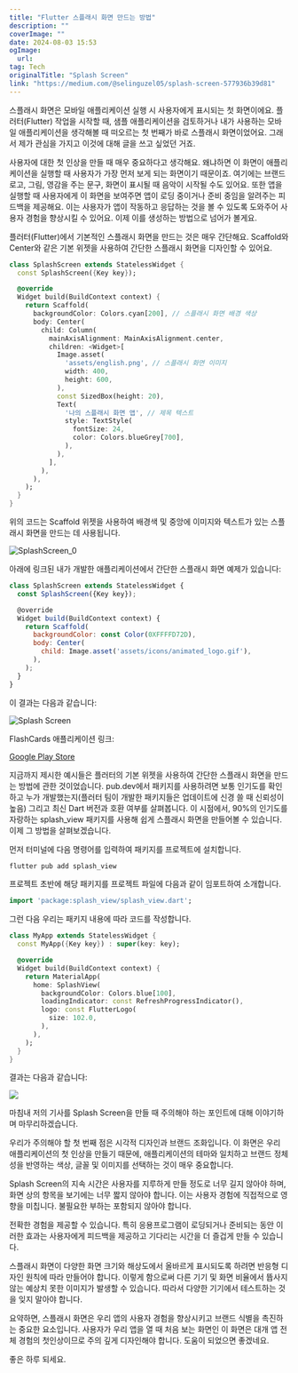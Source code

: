 ```yaml
---
title: "Flutter 스플래시 화면 만드는 방법"
description: ""
coverImage: ""
date: 2024-08-03 15:53
ogImage: 
  url: 
tag: Tech
originalTitle: "Splash Screen"
link: "https://medium.com/@selinguzel05/splash-screen-577936b39d81"
---
```




스플래시 화면은 모바일 애플리케이션 실행 시 사용자에게 표시되는 첫 화면이에요. 플러터(Flutter) 작업을 시작할 때, 샘플 애플리케이션을 검토하거나 내가 사용하는 모바일 애플리케이션을 생각해볼 때 떠오르는 첫 번째가 바로 스플래시 화면이었어요. 그래서 제가 관심을 가지고 이것에 대해 글을 쓰고 싶었던 거죠.

사용자에 대한 첫 인상을 만들 때 매우 중요하다고 생각해요. 왜냐하면 이 화면이 애플리케이션을 실행할 때 사용자가 가장 먼저 보게 되는 화면이기 때문이죠. 여기에는 브랜드 로고, 그림, 영감을 주는 문구, 화면이 표시될 때 음악이 시작될 수도 있어요. 또한 앱을 실행할 때 사용자에게 이 화면을 보여주면 앱이 로딩 중이거나 준비 중임을 알려주는 피드백을 제공해요. 이는 사용자가 앱이 작동하고 응답하는 것을 볼 수 있도록 도와주어 사용자 경험을 향상시킬 수 있어요. 이제 이를 생성하는 방법으로 넘어가 볼게요.

플러터(Flutter)에서 기본적인 스플래시 화면을 만드는 것은 매우 간단해요. Scaffold와 Center와 같은 기본 위젯을 사용하여 간단한 스플래시 화면을 디자인할 수 있어요.

```dart
class SplashScreen extends StatelessWidget {
  const SplashScreen({Key key});

  @override
  Widget build(BuildContext context) {
    return Scaffold(
      backgroundColor: Colors.cyan[200], // 스플래시 화면 배경 색상
      body: Center(
        child: Column(
          mainAxisAlignment: MainAxisAlignment.center,
          children: <Widget>[
            Image.asset(
              'assets/english.png', // 스플래시 화면 이미지
              width: 400,
              height: 600,
            ),
            const SizedBox(height: 20),
            Text(
              '나의 스플래시 화면 앱', // 제목 텍스트
              style: TextStyle(
                fontSize: 24,
                color: Colors.blueGrey[700],
              ),
            ),
          ],
        ),
      ),
    );
  }
}
```

<div class="content-ad"></div>

위의 코드는 Scaffold 위젯을 사용하여 배경색 및 중앙에 이미지와 텍스트가 있는 스플래시 화면을 만드는 데 사용됩니다.

![SplashScreen_0](/assets/img/SplashScreen_0.png)

아래에 링크된 내가 개발한 애플리케이션에서 간단한 스플래시 화면 예제가 있습니다:

```js
class SplashScreen extends StatelessWidget {
  const SplashScreen({Key key});

  @override
  Widget build(BuildContext context) {
    return Scaffold(
      backgroundColor: const Color(0XFFFFD72D),
      body: Center(
        child: Image.asset('assets/icons/animated_logo.gif'),
      ),
    );
  }
}
```

<div class="content-ad"></div>

이 결과는 다음과 같습니다:

![Splash Screen](/assets/img/SplashScreen_1.png)

FlashCards 애플리케이션 링크:

[Google Play Store](https://play.google.com/store/apps/details?id=com.cemnamak.flash_cards)

<div class="content-ad"></div>

지금까지 제시한 예시들은 플러터의 기본 위젯을 사용하여 간단한 스플래시 화면을 만드는 방법에 관한 것이었습니다. pub.dev에서 패키지를 사용하려면 보통 인기도를 확인하고 누가 개발했는지(플러터 팀이 개발한 패키지들은 업데이트에 신경 쓸 때 신뢰성이 높음) 그리고 최신 Dart 버전과 호환 여부를 살펴봅니다.
이 시점에서, 90%의 인기도를 자랑하는 splash_view 패키지를 사용해 쉽게 스플래시 화면을 만들어볼 수 있습니다. 이제 그 방법을 살펴보겠습니다.

먼저 터미널에 다음 명령어를 입력하여 패키지를 프로젝트에 설치합니다.

```js
flutter pub add splash_view
```

프로젝트 초반에 해당 패키지를 프로젝트 파일에 다음과 같이 임포트하여 소개합니다.

<div class="content-ad"></div>

```dart
import 'package:splash_view/splash_view.dart';
```

그런 다음 우리는 패키지 내용에 따라 코드를 작성합니다.

```dart
class MyApp extends StatelessWidget {
  const MyApp({Key key}) : super(key: key);

  @override
  Widget build(BuildContext context) {
    return MaterialApp(
      home: SplashView(
        backgroundColor: Colors.blue[100],
        loadingIndicator: const RefreshProgressIndicator(),
        logo: const FlutterLogo(
          size: 102.0,
        ),
      ),
    );
  }
}
```

결과는 다음과 같습니다:

<div class="content-ad"></div>

<img src="/assets/img/SplashScreen_2.png" />

마침내 저의 기사를 Splash Screen을 만들 때 주의해야 하는 포인트에 대해 이야기하며 마무리하겠습니다.

우리가 주의해야 할 첫 번째 점은 시각적 디자인과 브랜드 조화입니다. 이 화면은 우리 애플리케이션의 첫 인상을 만들기 때문에, 애플리케이션의 테마와 일치하고 브랜드 정체성을 반영하는 색상, 글꼴 및 이미지를 선택하는 것이 매우 중요합니다.

Splash Screen의 지속 시간은 사용자를 지루하게 만들 정도로 너무 길지 않아야 하며, 화면 상의 항목을 보기에는 너무 짧지 않아야 합니다. 이는 사용자 경험에 직접적으로 영향을 미칩니다. 불필요한 부하는 포함되지 않아야 합니다.

<div class="content-ad"></div>

전확한 경험을 제공할 수 있습니다. 특히 응용프로그램이 로딩되거나 준비되는 동안 이러한 효과는 사용자에게 피드백을 제공하고 기다리는 시간을 더 즐겁게 만들 수 있습니다.

스플래시 화면이 다양한 화면 크기와 해상도에서 올바르게 표시되도록 하려면 반응형 디자인 원칙에 따라 만들어야 합니다. 이렇게 함으로써 다른 기기 및 화면 비율에서 뜝사지 않는 예상치 못한 이미지가 발생할 수 있습니다. 따라서 다양한 기기에서 테스트하는 것을 잊지 말아야 합니다.

요약하면, 스플래시 화면은 우리 앱의 사용자 경험을 향상시키고 브랜드 식별을 촉진하는 중요한 요소입니다. 사용자가 우리 앱을 열 때 처음 보는 화면인 이 화면은 대개 앱 전체 경험의 첫인상이므로 주의 깊게 디자인해야 합니다. 도움이 되었으면 좋겠네요.

좋은 하루 되세요.

<div class="content-ad"></div>
